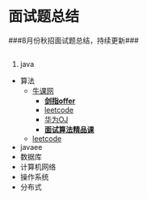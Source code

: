 # 面试题总结
###8月份秋招面试题总结，持续更新###
##
1. java  
* 算法   
	 * [牛课网](http://www.nowcoder.com/846607)  
	 	* [**剑指offer**](http://www.nowcoder.com/ta/coding-interviews?page=1)
	 	* [leetcode](http://www.nowcoder.com/ta/leetcode)
	 	* [华为OJ](http://www.nowcoder.com/ta/huawei)
	 	* [**面试算法精品课**](http://www.nowcoder.com/courses/1)
	 * [leetcode](https://leetcode.com/)  
* javaee   
* 数据库  
* 计算机网络  
* 操作系统  
* 分布式
